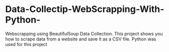 # Data-Collectip-WebScrapping-With-Python-
Webscrapping using BeautifulSoup Data Collection. This project shows you how to scrape data from a website and save it as a CSV file. Python was used for this project
